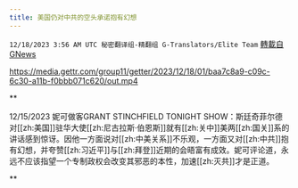 ```yaml
---
title: 美国仍对中共的空头承诺抱有幻想
---
```

`12/18/2023 3:56 AM UTC 秘密翻译组-精翻组 G-Translators/Elite Team` [轉載自GNews](https://gnews.org/articles/2122573)


https://media.gettr.com/group11/getter/2023/12/18/01/baa7c8a9-c09c-6c30-a11b-f0bbb071c620/out.mp4


**

12/15/2023 妮可做客GRANT STINCHFIELD TONIGHT SHOW：斯廷奇菲尔德对[[zh:美国]]驻华大使[[zh:尼古拉斯·伯恩斯]]就有[[zh:关中]]美两[[zh:国关]]系的讲话感到惊讶。因他一方面说对[[zh:中美关系]]不乐观，一方面又对[[zh:中共]]抱有幻想，并夸赞[[zh:习近平]]与[[zh:拜登]]近期的会晤富有成效。妮可评论道，永远不应该指望一个专制政权会改变其邪恶的本性，加速[[zh:灭共]]才是正道。

**
